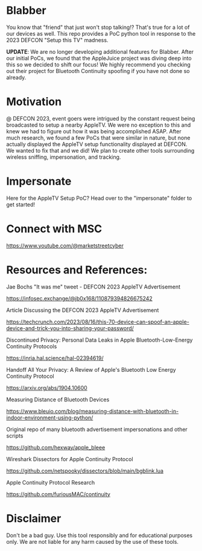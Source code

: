 # Blabber
You know that "friend" that just won't stop talking!? That's true for a lot of our devices as well. This repo provides a PoC python tool in response to the 2023 DEFCON "Setup this TV" madness.

**UPDATE**: We are no longer developing additional features for Blabber. After our initial PoCs, we found that the AppleJuice project was diving deep into this so we decided to shift our focus! We highly recommend you checking out their project for Bluetooth Continuity spoofing if you have not done so already.

# Motivation
@ DEFCON 2023, event goers were intrigued by the constant request being broadcasted to setup a nearby AppleTV. We were no exception to this and knew we had to figure out how it was being accomplished ASAP. After much research, we found a few PoCs that were similar in nature, but none actually displayed the AppleTV setup functionality displayed at DEFCON. We wanted to fix that and we did! We plan to create other tools surrounding wireless sniffing, impersonation, and tracking.

# Impersonate

Here for the AppleTV Setup PoC? Head over to the "impersonate" folder to get started!

# Connect with MSC
https://www.youtube.com/@marketstreetcyber

# Resources and References:
Jae Bochs "It was me" tweet - DEFCON 2023 AppleTV Advertisement

https://infosec.exchange/@jb0x168/110879394826675242

Article Discussing the DEFCON 2023 AppleTV Advertisement 

https://techcrunch.com/2023/08/16/this-70-device-can-spoof-an-apple-device-and-trick-you-into-sharing-your-password/

Discontinued Privacy: Personal Data Leaks in Apple Bluetooth-Low-Energy Continuity Protocols

https://inria.hal.science/hal-02394619/

Handoff All Your Privacy: A Review of Apple's Bluetooth Low Energy Continuity Protocol

https://arxiv.org/abs/1904.10600

Measuring Distance of Bluetooth Devices

https://www.bleuio.com/blog/measuring-distance-with-bluetooth-in-indoor-environment-using-python/

Original repo of many bluetooth advertisement impersonations and other scripts

https://github.com/hexway/apple_bleee

Wireshark Dissectors for Apple Continuity Protocol

https://github.com/netspooky/dissectors/blob/main/bgblink.lua

Apple Continuity Protocol Research

https://github.com/furiousMAC/continuity

# Disclaimer
Don't be a bad guy. Use this tool responsibly and for educational purposes only. We are not liable for any harm caused by the use of these tools.
